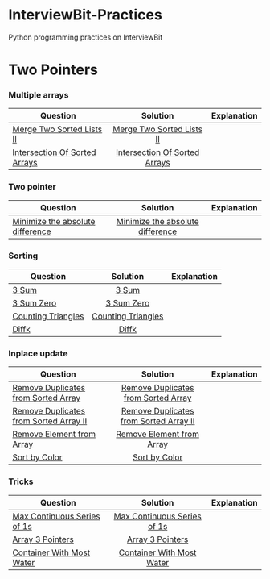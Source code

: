 # InterviewBit-Practices
Python programming practices on InterviewBit

# Two Pointers
### Multiple arrays
| Question        | Solution           | Explanation  |
| ------------- |:-------------:| -----:|
|[Merge Two Sorted Lists II](https://www.interviewbit.com/problems/merge-two-sorted-lists-ii/)|[Merge Two Sorted Lists II](https://github.com/woodyko3234/InterviewBit-Practices/blob/master/Two%20Pointers/Multiple%20arrays/Merge_Two_Sorted_Lists_II.py)|[]()|
|[Intersection Of Sorted Arrays](https://www.interviewbit.com/problems/intersection-of-sorted-arrays/)|[Intersection Of Sorted Arrays](https://github.com/woodyko3234/InterviewBit-Practices/blob/master/Two%20Pointers/Multiple%20arrays/Intersection_Of_Sorted_Arrays.py)|[]()|

### Two pointer
| Question        | Solution           | Explanation  |
| ------------- |:-------------:| -----:|
|[Minimize the absolute difference](https://www.interviewbit.com/problems/minimize-the-absolute-difference/)|[Minimize the absolute difference](https://github.com/woodyko3234/InterviewBit-Practices/blob/master/Two%20Pointers/Two%20pointer/Minimize_the_absolute_difference.py)|[]()|

### Sorting
| Question        | Solution           | Explanation  |
| ------------- |:-------------:| -----:|
|[3 Sum](https://www.interviewbit.com/problems/3-sum/)|[3 Sum](https://github.com/woodyko3234/InterviewBit-Practices/blob/master/Two%20Pointers/Sorting/3_Sum.py)|[]()|
|[3 Sum Zero](https://www.interviewbit.com/problems/3-sum-zero/)|[3 Sum Zero](https://github.com/woodyko3234/InterviewBit-Practices/blob/master/Two%20Pointers/Sorting/3_Sum_Zero_Efficient.py)|[]()|
|[Counting Triangles](https://www.interviewbit.com/problems/counting-triangles/)|[Counting Triangles](https://github.com/woodyko3234/InterviewBit-Practices/blob/master/Two%20Pointers/Sorting/Counting%20Triangles_Efficient.py)|[]()|
|[Diffk](https://www.interviewbit.com/problems/diffk/)|[Diffk](https://github.com/woodyko3234/InterviewBit-Practices/blob/master/Two%20Pointers/Sorting/Diffk.py)|[]()|

### Inplace update
| Question        | Solution           | Explanation  |
| ------------- |:-------------:| -----:|
|[Remove Duplicates from Sorted Array](https://www.interviewbit.com/problems/remove-duplicates-from-sorted-array/)|[Remove Duplicates from Sorted Array](https://github.com/woodyko3234/InterviewBit-Practices/blob/master/Two%20Pointers/Inplace%20update/Remove_Duplicates_from_Sorted_Array.py)|[]()|
|[Remove Duplicates from Sorted Array II](https://www.interviewbit.com/problems/remove-duplicates-from-sorted-array-ii/)|[Remove Duplicates from Sorted Array II](https://github.com/woodyko3234/InterviewBit-Practices/blob/master/Two%20Pointers/Inplace%20update/Remove_Duplicates_from_Sorted_Array_II.py)|[]()|
|[Remove Element from Array](https://www.interviewbit.com/problems/remove-element-from-array/)|[Remove Element from Array](https://github.com/woodyko3234/InterviewBit-Practices/blob/master/Two%20Pointers/Inplace%20update/Remove_Element_from_Array.py)|[]()|
|[Sort by Color](https://www.interviewbit.com/problems/sort-by-color/)|[Sort by Color](https://github.com/woodyko3234/InterviewBit-Practices/blob/master/Two%20Pointers/Inplace%20update/Sort_by_Color.py)|[]()|

### Tricks
| Question        | Solution           | Explanation  |
| ------------- |:-------------:| -----:|
|[Max Continuous Series of 1s](https://www.interviewbit.com/problems/max-continuous-series-of-1s/)|[Max Continuous Series of 1s](https://github.com/woodyko3234/InterviewBit-Practices/blob/master/Two%20Pointers/Tricks/Max_Continuous_Series_of_1s.py)|[]()|
|[Array 3 Pointers](https://www.interviewbit.com/problems/array-3-pointers/)|[Array 3 Pointers](https://github.com/woodyko3234/InterviewBit-Practices/blob/master/Two%20Pointers/Tricks/Array_3_Pointers.py)|[]()|
|[Container With Most Water](https://www.interviewbit.com/problems/container-with-most-water/)|[Container With Most Water](https://github.com/woodyko3234/InterviewBit-Practices/blob/master/Two%20Pointers/Tricks/Container_With_Most_Water.py)|[]()|


